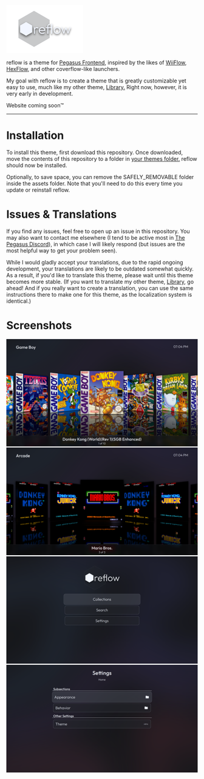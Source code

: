 <img src="assets/meta/logo.png" width="40%" alt="Reflow" />

reflow is a theme for [Pegasus Frontend](http://pegasus-frontend.org/), inspired by the likes of [WiiFlow](https://github.com/Fledge68/WiiFlow_Lite), [HexFlow](https://github.com/VitaHEX-Games/HexFlow-Launcher), and other coverflow-like launchers.

My goal with reflow is to create a theme that is greatly customizable yet easy to use, much like my other theme, [Library.](https://github.com/Fr75s/library) Right now, however, it is very early in development.

Website coming soon™

---

# Installation

To install this theme, first download this repository. Once downloaded, move the contents of this repository to a folder in [your themes folder.](https://pegasus-frontend.org/docs/user-guide/installing-themes/) reflow should now be installed.

Optionally, to save space, you can remove the SAFELY_REMOVABLE folder inside the assets folder. Note that you'll need to do this every time you update or reinstall reflow.

# Issues & Translations

If you find any issues, feel free to open up an issue in this repository. You may also want to contact me elsewhere (I tend to be active most in [The Pegasus Discord](https://discord.gg/KTtzP6y)), in which case I will likely respond (but issues are the most helpful way to get your problem seen).

While I would gladly accept your translations, due to the rapid ongoing development, your translations are likely to be outdated somewhat quickly. As a result, if you'd like to translate this theme, please wait until this theme becomes more stable. (If you want to translate my other theme, [Library](https://github.com/Fr75s/library), go ahead! And if you really want to create a translation, you can use the same instructions there to make one for this theme, as the localization system is identical.)

# Screenshots

![Game Screen](assets/SAFELY_REMOVABLE/screenshot1.png)
![Showcase of the infinite boxes](assets/SAFELY_REMOVABLE/screenshot2.png)
![Main Menu](assets/SAFELY_REMOVABLE/screenshot3.png)
![Settings Screen](assets/SAFELY_REMOVABLE/screenshot4.png)
